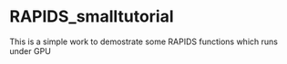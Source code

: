 # RAPIDS_smalltutorial
This is a simple work to demostrate some RAPIDS functions which runs under GPU
